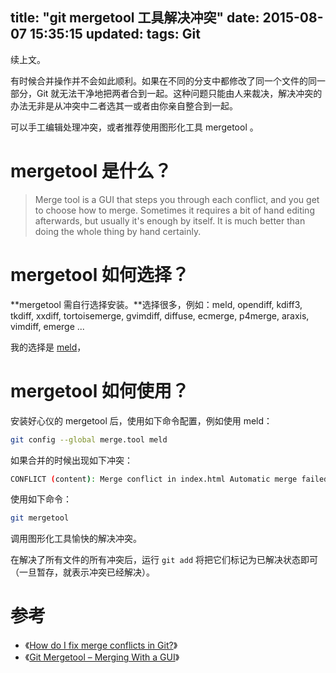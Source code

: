 title: "git mergetool 工具解决冲突"
date: 2015-08-07 15:35:15
updated: 
tags: Git
---

续上文。

有时候合并操作并不会如此顺利。如果在不同的分支中都修改了同一个文件的同一部分，Git 就无法干净地把两者合到一起。这种问题只能由人来裁决，解决冲突的办法无非是从冲突中二者选其一或者由你亲自整合到一起。

可以手工编辑处理冲突，或者推荐使用图形化工具 mergetool 。

# mergetool 是什么？

> Merge tool is a GUI that steps you through each conflict, and you get to choose how to merge. Sometimes it requires a bit of hand editing afterwards, but usually it's enough by itself. It is much better than doing the whole thing by hand certainly.

# mergetool 如何选择？

**mergetool 需自行选择安装。**选择很多，例如：meld, opendiff, kdiff3, tkdiff, xxdiff, tortoisemerge, gvimdiff, diffuse, ecmerge, p4merge, araxis, vimdiff, emerge ...

我的选择是 [meld](http://meldmerge.org/)，

# mergetool 如何使用？

安装好心仪的 mergetool 后，使用如下命令配置，例如使用 meld：

```bash
git config --global merge.tool meld
```

如果合并的时候出现如下冲突：

```bash
CONFLICT (content): Merge conflict in index.html Automatic merge failed; fix conflicts and then commit the result.
```

使用如下命令：

```bash
git mergetool
```

调用图形化工具愉快的解决冲突。

在解决了所有文件的所有冲突后，运行 `git add` 将把它们标记为已解决状态即可（一旦暂存，就表示冲突已经解决）。

# 参考

* 《[How do I fix merge conflicts in Git?](http://stackoverflow.com/questions/161813/fix-merge-conflicts-in-git)》
* 《[Git Mergetool – Merging With a GUI](http://www.gitguys.com/topics/merging-with-a-gui/)》